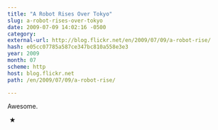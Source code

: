 ```yaml
---
title: "A Robot Rises Over Tokyo"
slug: a-robot-rises-over-tokyo
date: 2009-07-09 14:02:16 -0500
category: 
external-url: http://blog.flickr.net/en/2009/07/09/a-robot-rise/
hash: e05cc07785a587ce347bc810a558e3e3
year: 2009
month: 07
scheme: http
host: blog.flickr.net
path: /en/2009/07/09/a-robot-rise/

---
```


Awesome.



 ★ 

